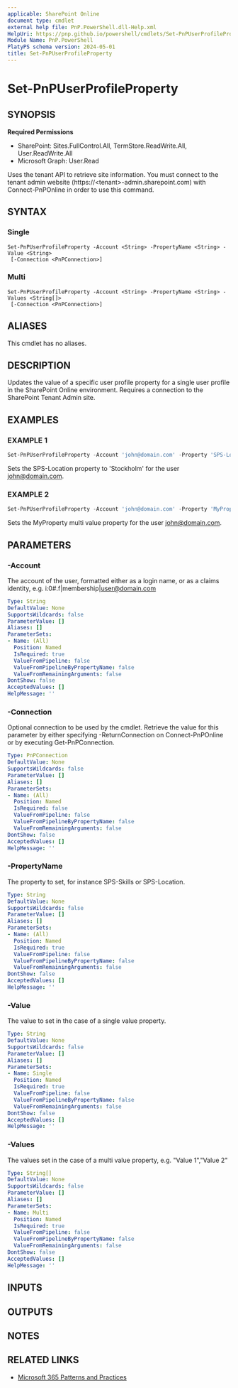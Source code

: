 ```yaml
---
applicable: SharePoint Online
document type: cmdlet
external help file: PnP.PowerShell.dll-Help.xml
HelpUri: https://pnp.github.io/powershell/cmdlets/Set-PnPUserProfileProperty.html
Module Name: PnP.PowerShell
PlatyPS schema version: 2024-05-01
title: Set-PnPUserProfileProperty
---
```


# Set-PnPUserProfileProperty

## SYNOPSIS

**Required Permissions**

* SharePoint: Sites.FullControl.All, TermStore.ReadWrite.All, User.ReadWrite.All
* Microsoft Graph: User.Read

Uses the tenant API to retrieve site information. You must connect to the tenant admin website (https://\<tenant\>-admin.sharepoint.com) with Connect-PnPOnline in order to use this command.

## SYNTAX

### Single

```
Set-PnPUserProfileProperty -Account <String> -PropertyName <String> -Value <String>
 [-Connection <PnPConnection>]
```

### Multi

```
Set-PnPUserProfileProperty -Account <String> -PropertyName <String> -Values <String[]>
 [-Connection <PnPConnection>]
```

## ALIASES

This cmdlet has no aliases.

## DESCRIPTION

Updates the value of a specific user profile property for a single user profile in the SharePoint Online environment. Requires a connection to the SharePoint Tenant Admin site.

## EXAMPLES

### EXAMPLE 1

```powershell
Set-PnPUserProfileProperty -Account 'john@domain.com' -Property 'SPS-Location' -Value 'Stockholm'
```

Sets the SPS-Location property to 'Stockholm' for the user john@domain.com.

### EXAMPLE 2

```powershell
Set-PnPUserProfileProperty -Account 'john@domain.com' -Property 'MyProperty' -Values 'Value 1','Value 2'
```

Sets the MyProperty multi value property for the user john@domain.com.

## PARAMETERS

### -Account

The account of the user, formatted either as a login name, or as a claims identity, e.g. i:0#.f|membership|user@domain.com

```yaml
Type: String
DefaultValue: None
SupportsWildcards: false
ParameterValue: []
Aliases: []
ParameterSets:
- Name: (All)
  Position: Named
  IsRequired: true
  ValueFromPipeline: false
  ValueFromPipelineByPropertyName: false
  ValueFromRemainingArguments: false
DontShow: false
AcceptedValues: []
HelpMessage: ''
```

### -Connection

Optional connection to be used by the cmdlet. Retrieve the value for this parameter by either specifying -ReturnConnection on Connect-PnPOnline or by executing Get-PnPConnection.

```yaml
Type: PnPConnection
DefaultValue: None
SupportsWildcards: false
ParameterValue: []
Aliases: []
ParameterSets:
- Name: (All)
  Position: Named
  IsRequired: false
  ValueFromPipeline: false
  ValueFromPipelineByPropertyName: false
  ValueFromRemainingArguments: false
DontShow: false
AcceptedValues: []
HelpMessage: ''
```

### -PropertyName

The property to set, for instance SPS-Skills or SPS-Location.

```yaml
Type: String
DefaultValue: None
SupportsWildcards: false
ParameterValue: []
Aliases: []
ParameterSets:
- Name: (All)
  Position: Named
  IsRequired: true
  ValueFromPipeline: false
  ValueFromPipelineByPropertyName: false
  ValueFromRemainingArguments: false
DontShow: false
AcceptedValues: []
HelpMessage: ''
```

### -Value

The value to set in the case of a single value property.

```yaml
Type: String
DefaultValue: None
SupportsWildcards: false
ParameterValue: []
Aliases: []
ParameterSets:
- Name: Single
  Position: Named
  IsRequired: true
  ValueFromPipeline: false
  ValueFromPipelineByPropertyName: false
  ValueFromRemainingArguments: false
DontShow: false
AcceptedValues: []
HelpMessage: ''
```

### -Values

The values set in the case of a multi value property, e.g. "Value 1","Value 2"

```yaml
Type: String[]
DefaultValue: None
SupportsWildcards: false
ParameterValue: []
Aliases: []
ParameterSets:
- Name: Multi
  Position: Named
  IsRequired: true
  ValueFromPipeline: false
  ValueFromPipelineByPropertyName: false
  ValueFromRemainingArguments: false
DontShow: false
AcceptedValues: []
HelpMessage: ''
```

## INPUTS

## OUTPUTS

## NOTES

## RELATED LINKS

- [Microsoft 365 Patterns and Practices](https://aka.ms/m365pnp)
